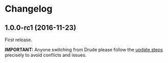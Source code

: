 # Changelog

## 1.0.0-rc1 (2016-11-23)

First release.

**IMPORTANT:** Anyone switching from Drude please follow the [update steps](/README.md#updates) precisely to avoid conflicts and issues.
